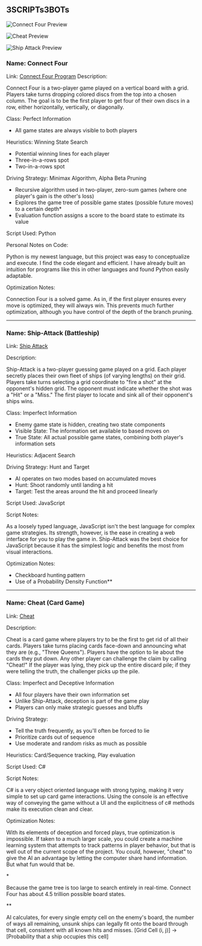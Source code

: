 ## 3SCRIPTs3BOTs

![Connect Four Preview](https://dave-sommerville.github.io/ds-code-releases/img/connect-four.png)

![Cheat Preview](https://dave-sommerville.github.io/ds-code-releases/img/cheat-console.png)

![Ship Attack Preview](https://dave-sommerville.github.io/ds-code-releases/img/ship-attack.png)





### Name: Connect Four

Link: [Connect Four Program](https://github.com/dave-sommerville/eternal-september-labs/tree/main/Programs/3SCRIPTs3BOTs/connect-four)
Description:

Connect Four is a two-player game played on a vertical board with a grid. Players take turns dropping colored discs from the top into a chosen column. The goal is to be the first player to get four of their own discs in a row, either horizontally, vertically, or diagonally.

Class: Perfect Information

* All game states are always visible to both players

Heuristics: Winning State Search

* Potential winning lines for each player
* Three-in-a-rows spot
* Two-in-a-rows spot

Driving Strategy: Minimax Algorithm, Alpha Beta Pruning

* Recursive algorithm used in two-player, zero-sum games (where one player's gain is the other's loss)
* Explores the game tree of possible game states (possible future moves) to a certain depth\*
* Evaluation function assigns a score to the board state to estimate its value

Script Used: Python

Personal Notes on Code:

Python is my newest language, but this project was easy to conceptualize and execute. I find the code elegant and efficient. I have already built an intuition for programs like this in other languages and found Python easily adaptable.

Optimization Notes:

Connection Four is a solved game. As in, if the first player ensures every move is optimized, they will always win. This prevents much further optimization, although you have control of the depth of the branch pruning.

---

### Name: Ship-Attack (Battleship)

Link: [Ship Attack](https://dave-sommerville.github.io/ship-attack/)

Description:

Ship-Attack is a two-player guessing game played on a grid. Each player secretly places their own fleet of ships (of varying lengths) on their grid. Players take turns selecting a grid coordinate to "fire a shot" at the opponent's hidden grid. The opponent must indicate whether the shot was a "Hit" or a "Miss." The first player to locate and sink all of their opponent's ships wins.

Class: Imperfect Information

* Enemy game state is hidden, creating two state components
* Visible State: The information set available to based moves on
* True State: All actual possible game states, combining both player's information sets

Heuristics: Adjacent Search

Driving Strategy: Hunt and Target

* AI operates on two modes based on accumulated moves
* Hunt: Shoot randomly until landing a hit
* Target: Test the areas around the hit and proceed linearly

Script Used: JavaScript

Script Notes:

As a loosely typed language, JavaScript isn't the best language for complex game strategies. Its strength, however, is the ease in creating a web interface for you to play the game in. Ship-Attack was the best choice for JavaScript because it has the simplest logic and benefits the most from visual interactions.

Optimization Notes:

* Checkboard hunting pattern
* Use of a Probability Density Function\*\*

---

### Name: Cheat (Card Game)

Link: [Cheat](https://github.com/dave-sommerville/cheat)

Description:

Cheat is a card game where players try to be the first to get rid of all their cards. Players take turns placing cards face-down and announcing what they are (e.g., "Three Queens"). Players have the option to lie about the cards they put down. Any other player can challenge the claim by calling "Cheat!" If the player was lying, they pick up the entire discard pile; if they were telling the truth, the challenger picks up the pile.

Class: Imperfect and Deceptive Information

* All four players have their own information set
* Unlike Ship-Attack, deception is part of the game play
* Players can only make strategic guesses and bluffs

Driving Strategy:

* Tell the truth frequently, as you'll often be forced to lie
* Prioritize cards out of sequence
* Use moderate and random risks as much as possible

Heuristics: Card/Sequence tracking, Play evaluation

Script Used: C#

Script Notes:

C# is a very object oriented language with strong typing, making it very simple to set up card game interactions. Using the console is an effective way of conveying the game without a UI and the explicitness of c# methods make its execution clean and clear.

Optimization Notes:

With its elements of deception and forced plays, true optimization is impossible. If taken to a much larger scale, you could create a machine learning system that attempts to track patterns in player behavior, but that is well out of the current scope of the project. You could, however, "cheat" to give the AI an advantage by letting the computer share hand information. But what fun would that be.







\*

Because the game tree is too large to search entirely in real-time. Connect Four has about 4.5 trillion possible board states.

\*\*

AI calculates, for every single empty cell on the enemy's board, the number of ways all remaining, unsunk ships can legally fit onto the board through that cell, consistent with all known hits and misses.	\[Grid Cell (i, j)] -> \[Probability that a ship occupies this cell]

